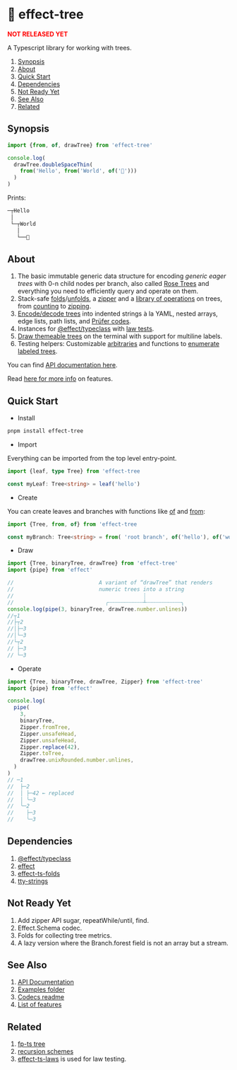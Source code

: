 # 🌳 effect-tree

<b><font color=red>NOT RELEASED YET</font></b>

A Typescript library for working with trees.

1. [Synopsis](#about)
1. [About](#about)
1. [Quick Start](#about)
1. [Dependencies](#dependencies)
1. [Not Ready Yet](#not-ready-yet)
1. [See Also](#see-also)
1. [Related](#related)

## Synopsis

```ts
import {from, of, drawTree} from 'effect-tree'

console.log(
  drawTree.doubleSpaceThin(
    from('Hello', from('World', of('🌳')))
  )
)
```

Prints:

```txt
─┬Hello
 │
 └─┬World
   │
   └──🌳
```

## About

1. The basic immutable generic data structure for encoding _generic eager trees_ with 0-n child nodes per branch, also called [Rose Trees](https://en.wikipedia.org/wiki/Rose_tree) and everything you need to efficiently query and operate on them.
1. Stack-safe [folds](src/folds.ts)/[unfolds](src/unfolds.ts), a [zipper](https://en.wikipedia.org/wiki/Zipper_(data_structure)) and a [library of operations](src/ops.ts) on trees, from [counting](src/ops/counts.ts) to [zipping](src/ops/zip.ts).
1. [Encode/decode trees](src/codec.ts) into indented strings à la YAML, nested arrays, edge lists, path lists, and [Prüfer codes](https://en.wikipedia.org/wiki/Pr%C3%BCfer_sequence).
1. Instances for [@effect/typeclass](https://github.com/Effect-TS/effect/blob/main/packages/typeclass/README.md) with [law tests](src/instances/laws.test.ts).
1. [Draw themeable trees](src/draw/tree.test.ts) on the terminal with support for multiline labels.
1. Testing helpers: Customizable [arbitraries](src/arbitrary/Tree/options.ts) and functions to [enumerate labeled trees](src/codec/prufer/enumerate.ts).

You can find [API documentation here](https://middle-ages.github.io/effect-tree-docs).

Read [here for more info](https://github.com/middle-ages/effect-tree/blob/main/docs/features.md) on features.

## Quick Start

* Install

```sh
pnpm install effect-tree
```

* Import

Everything can be imported from the top level entry-point.

```ts
import {leaf, type Tree} from 'effect-tree

const myLeaf: Tree<string> = leaf('hello')
```

* Create

You can create leaves and branches with functions like [of](https://middle-ages.github.io/effect-tree-docs/variables/index.of.html) and
[from](https://middle-ages.github.io/effect-tree-docs/functions/index.from.html):

```ts
import {Tree, from, of} from 'effect-tree

const myBranch: Tree<string> = from( 'root branch', of('hello'), of('world'))
```

* Draw

```ts
import {Tree, binaryTree, drawTree} from 'effect-tree'
import {pipe} from 'effect'

//                           A variant of “drawTree” that renders
//                           numeric trees into a string
//                                         ┊
//                             ╭┄┄┄┄┄┄┄┄┄┄┄┴┄┄┄┄┄┄┄┄┄┄┄╮
console.log(pipe(3, binaryTree, drawTree.number.unlines))
//┬1
//├┬2
//│├─3
//│└─3
//└┬2
// ├─3
// └─3
```

* Operate

```ts
import {Tree, binaryTree, drawTree, Zipper} from 'effect-tree'
import {pipe} from 'effect'

console.log(
  pipe(
    3,
    binaryTree,
    Zipper.fromTree,
    Zipper.unsafeHead,
    Zipper.unsafeHead,
    Zipper.replace(42),
    Zipper.toTree,
    drawTree.unixRounded.number.unlines,
  )
)
// ─1
//  ├─2
//  │ ├─42 ← replaced
//  │ ╰─3
//  ╰─2
//    ├─3
//    ╰─3
```

## Dependencies

1. [@effect/typeclass](https://www.npmjs.com/package/@effect/typeclass)
1. [effect](https://www.npmjs.com/package/effect)
1. [effect-ts-folds](https://github.com/middle-ages/effect-ts-folds)
1. [tty-strings](https://www.npmjs.com/package/tty-strings)

## Not Ready Yet

1. Add zipper API sugar, repeatWhile/until, find.
1. Effect.Schema codec.
1. Folds for collecting tree metrics.
1. A lazy version where the Branch.forest field is not an array but a stream.

## See Also

1. [API Documentation](https://middle-ages.github.io/effect-tree-docs)
1. [Examples folder](https://middle-ages.github.io/effect-tree/blob/main/examples)
1. [Codecs readme](https://middle-ages.github.io/effect-tree/blob/main/src/codec/README.md)
1. [List of features](https://middle-ages.github.io/effect-tree/blob/main/docs/features.md)

## Related

1. [fp-ts tree](https://gcanti.github.io/fp-ts/modules/Tree.ts.html)
1. [recursion schemes](https://hackage.haskell.org/package/recursion-schemes)
1. [effect-ts-laws](https://middle-ages.github.io/effect-ts-laws-docs/catalog-of-laws.html)
   is used for law testing.
